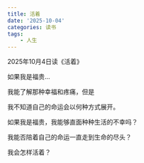 ```yaml
---
title: 活着
date: '2025-10-04'
categories: 读书
tags:
    - 人生
---
```


2025年10月4日读《活着》

如果我是福贵...

我能了解那种幸福和疼痛，但是

我不知道自己的命运会以何种方式展开。

如果我是福贵，我能够直面种种生活的不幸吗？

我能否陪着自己的命运一直走到生命的尽头？

我会怎样活着？